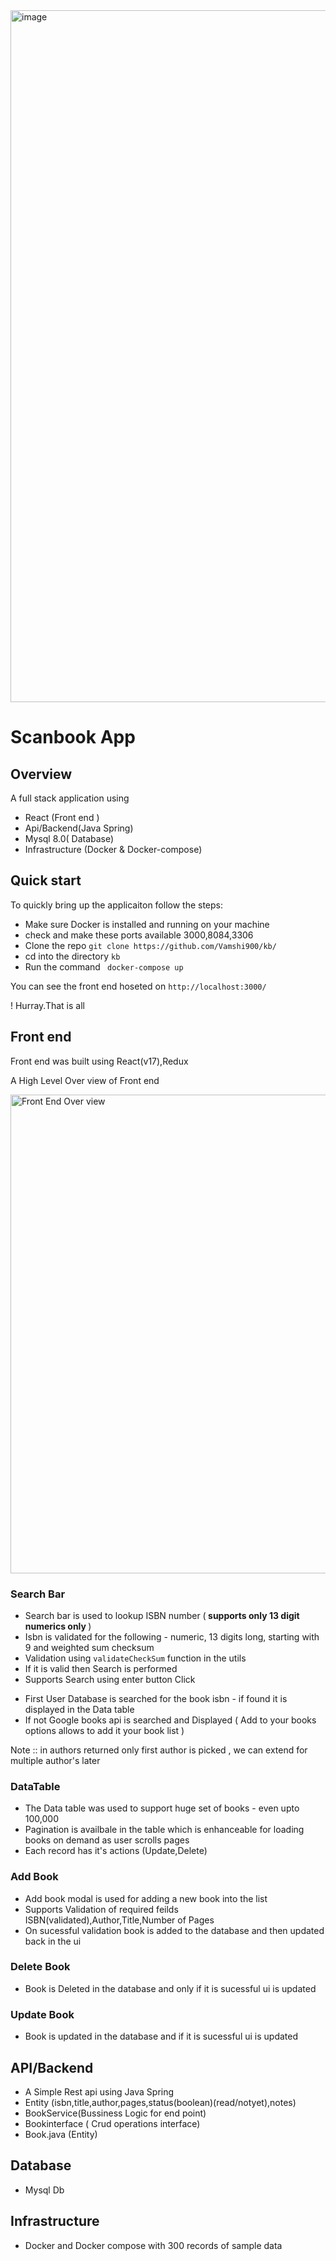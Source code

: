 
<img width="1107" alt="image" src="https://user-images.githubusercontent.com/18380025/184508172-b84e1cc1-3d02-4bf3-a866-8da777a3dc17.png">

# Scanbook App 
## Overview
 A full stack application using
- React (Front end )
- Api/Backend(Java Spring)
- Mysql 8.0( Database)
- Infrastructure (Docker & Docker-compose)

## Quick start

To quickly bring up the applicaiton follow the steps: 

- Make sure Docker is installed and running on your machine 
- check and make these ports available 3000,8084,3306
- Clone the repo `git clone https://github.com/Vamshi900/kb/`
- cd into the directory `kb`
- Run the command 
  ` docker-compose up` 

You can see the front end hoseted on `http://localhost:3000/`

! Hurray.That is all 

## Front end 
 
Front end was built using React(v17),Redux


A High Level Over view of Front end


<img width="766" alt="Front End Over view" src="https://user-images.githubusercontent.com/18380025/143774069-02926c9c-f9f7-4c9e-a901-a19765495d7c.png">


### Search Bar
- Search bar is used to lookup ISBN number (<b> supports only 13 digit numerics only </b>)
- Isbn is validated for the following - numeric, 13 digits long, starting with 9 and weighted sum checksum 
- Validation using `validateCheckSum` function in the utils 
- If it is valid then Search is performed 
- Supports Search using enter button Click

* First User Database is searched for the book isbn - if found it is displayed in the Data table
* If not Google books api is searched and Displayed ( Add to your books options allows to add it your book list )

 Note :: in authors returned only first author is picked , we can extend for multiple author's later

### DataTable
- The Data table was used to support huge set of books - even upto 100,000
- Pagination is availbale in the table which is enhanceable for loading books on demand as user scrolls pages 
- Each record has it's actions (Update,Delete)


### Add Book 

- Add book modal is used for adding a new book into the list 
- Supports Validation of required feilds ISBN(validated),Author,Title,Number of Pages
- On sucessful validation book is added to the database and then updated back in the ui

### Delete Book 
- Book is Deleted in the database and only if it is sucessful ui is updated

### Update Book 
- Book is updated in the database and if it is sucessful ui is updated


## API/Backend

- A Simple Rest api using Java Spring 
- Entity (isbn,title,author,pages,status(boolean)(read/notyet),notes)
- BookService(Bussiness Logic for end point)
- Bookinterface ( Crud operations interface)
- Book.java (Entity)

## Database 

- Mysql Db


## Infrastructure
 
 - Docker and Docker compose with 300 records of sample data 




 
